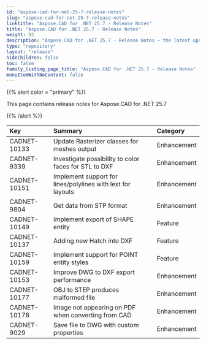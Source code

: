 ```yaml
---
id: "aspose-cad-for-net-25-7-release-notes"
slug: "aspose-cad-for-net-25-7-release-notes"
linktitle: "Aspose.CAD for .NET 25.7 - Release Notes"
title: "Aspose.CAD for .NET 25.7 - Release Notes"
weight: 93
description: "Aspose.CAD for .NET 25.7 - Release Notes – the latest updates and fixes."
type: "repository"
layout: "release"
hideChildren: false
toc: false
family_listing_page_title: "Aspose.CAD for .NET 25.7 - Release Notes"
menuItemWithNoContent: false
---
```


{{% alert color = "primary" %}}

This page contains release notes for Aspose.CAD for .NET 25.7

{{% /alert %}}


|**Key**|**Summary**|**Category**|
| :- | :- | :- |
| CADNET-10133 | Update Rasterizer classes for meshes output | Enhancement |
| CADNET-9339 | Investigate possibility to color faces for STL to DXF | Enhancement |
| CADNET-10151 | Implement support for lines/polylines with lext for layouts | Enhancement |
| CADNET-9804 | Get data from STP format | Enhancement |
| CADNET-10149 | Implement export of SHAPE entity | Feature |
| CADNET-10137 | Adding new Hatch into DXF | Feature |
| CADNET-10159 | Implement support for POINT entity styles | Feature |
| CADNET-10153 | Improve DWG to DXF export performance | Enhancement |
| CADNET-10177 | OBJ to STEP produces malformed file | Enhancement |
| CADNET-10178 | Image not appearing on PDF when converting from CAD | Enhancement |
| CADNET-9029 | Save file to DWG with custom properties | Enhancement |
